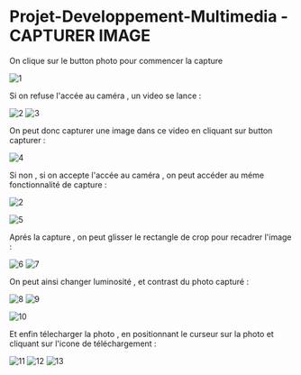# Projet-Developpement-Multimedia - CAPTURER IMAGE

On clique sur le button photo pour commencer la capture 

![1](https://user-images.githubusercontent.com/46156538/57969867-ba4b9f80-797a-11e9-9419-030d4e8dacb7.PNG)

Si on refuse l'accée au caméra , un video se lance :

![2](https://user-images.githubusercontent.com/46156538/57969868-ba4b9f80-797a-11e9-898c-37214fc9343a.PNG)
![3](https://user-images.githubusercontent.com/46156538/57969869-ba4b9f80-797a-11e9-800b-c39523cd0edc.PNG)

On peut donc capturer une image dans ce video en cliquant sur button capturer :

![4](https://user-images.githubusercontent.com/46156538/57969870-ba4b9f80-797a-11e9-8e90-c110768db996.PNG)

Si non , si on accepte l'accée au caméra , on peut accéder au méme fonctionnalité de capture :

![2](https://user-images.githubusercontent.com/46156538/57969868-ba4b9f80-797a-11e9-898c-37214fc9343a.PNG)

![5](https://user-images.githubusercontent.com/46156538/57969872-ba4b9f80-797a-11e9-8757-4406d922d83f.PNG)

Aprés la capture , on peut glisser le rectangle de crop pour recadrer l'image :

![6](https://user-images.githubusercontent.com/46156538/57969873-bae43600-797a-11e9-8f78-3f39d8cf3d34.PNG)
![7](https://user-images.githubusercontent.com/46156538/57969874-bae43600-797a-11e9-8822-02364073b98d.PNG)

On peut ainsi changer luminosité , et contrast du photo capturé :

![8](https://user-images.githubusercontent.com/46156538/57969875-bae43600-797a-11e9-8b2d-9c07f86cb0a7.PNG)
![9](https://user-images.githubusercontent.com/46156538/57969876-bae43600-797a-11e9-9e8c-bb0f5ab63671.PNG)


![10](https://user-images.githubusercontent.com/46156538/57969877-bb7ccc80-797a-11e9-9248-09820e1cb492.PNG)

Et enfin télecharger la photo , en positionnant le curseur sur la photo et cliquant sur l'icone de téléchargement :

![11](https://user-images.githubusercontent.com/46156538/57969878-bb7ccc80-797a-11e9-9df7-e915b9305729.PNG)
![12](https://user-images.githubusercontent.com/46156538/57969879-bb7ccc80-797a-11e9-879d-a42c42b4d283.PNG)
![13](https://user-images.githubusercontent.com/46156538/57969866-b9b30900-797a-11e9-934e-a2da041090f0.PNG)
